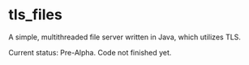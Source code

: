 # tls_files
A simple, multithreaded file server written in Java, which utilizes TLS.

Current status: Pre-Alpha. Code not finished yet.
